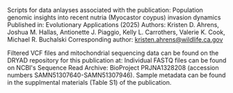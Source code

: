 Scripts for data anlayses associated with the publication: 
Population genomic insights into recent nutria (Myocastor coypus) invasion dynamics
Published in: Evolutionary Applications (2025)
Authors: Kristen D. Ahrens, Joshua M. Hallas, Antionette J. Piaggio, Kelly L. Carrothers, Valerie K. Cook, Michael R. Buchalski
Corresponding author: kristen.ahrens@wildlife.ca.gov

Filtered VCF files and mitochondrial sequencing data can be found on the DRYAD repository for this publication at:
Individual FASTQ files can be found on NCBI's Sequence Read Archive: BioProject PRJNA1328208 (accession numbers SAMN51307640-SAMN51307946). 
Sample metadata can be found in the supplmental materials (Table S1) of the publication.
